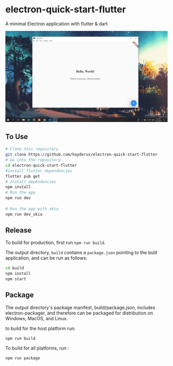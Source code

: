 # electron-quick-start-flutter
A minimal Electron application with flutter & dart

![Screenshot](screenshots/main.png)

## To Use

```bash
# Clone this repository
git clone https://github.com/hayderux/electron-quick-start-flutter
# Go into the repository
cd electron-quick-start-flutter
#install flutter dependencies
flutter pub get
# Install dependencies
npm install
# Run the app
npm run dev

# Run the app with skia
npm run dev_skia
```



 
## Release
To build for production, first run `npm run build`.

The output directory, `build` contains a `package.json` pointing to the built
application, and can be run as follows:

```bash
cd build
npm install
npm start
```
## Package
The output directory's package manifest, build/package.json, includes electron-packager, and therefore can be packaged for distribution on Windows, MacOS, and Linux.

to build for the host platform run:
``` 
npm run build
```
To build for all platforms, run :

``` 
npm run package
```

